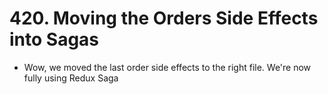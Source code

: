 # 420. Moving the Orders Side Effects into Sagas
- Wow, we moved the last order side effects to the right file. We're now fully using Redux Saga